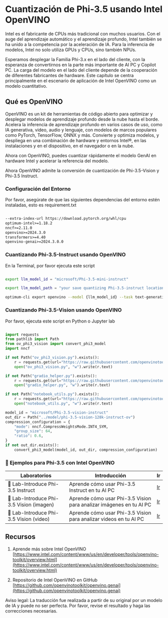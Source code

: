 # **Cuantización de Phi-3.5 usando Intel OpenVINO**

Intel es el fabricante de CPUs más tradicional con muchos usuarios. Con el auge del aprendizaje automático y el aprendizaje profundo, Intel también se ha unido a la competencia por la aceleración de IA. Para la inferencia de modelos, Intel no solo utiliza GPUs y CPUs, sino también NPUs.

Esperamos desplegar la Familia Phi-3.x en el lado del cliente, con la esperanza de convertirnos en la parte más importante de AI PC y Copilot PC. La carga del modelo en el lado del cliente depende de la cooperación de diferentes fabricantes de hardware. Este capítulo se centra principalmente en el escenario de aplicación de Intel OpenVINO como un modelo cuantitativo.

## **Qué es OpenVINO**

OpenVINO es un kit de herramientas de código abierto para optimizar y desplegar modelos de aprendizaje profundo desde la nube hasta el borde. Acelera la inferencia de aprendizaje profundo en varios casos de uso, como IA generativa, video, audio y lenguaje, con modelos de marcos populares como PyTorch, TensorFlow, ONNX y más. Convierte y optimiza modelos, y despliega en una combinación de hardware y entornos Intel®, en las instalaciones y en el dispositivo, en el navegador o en la nube.

Ahora con OpenVINO, puedes cuantizar rápidamente el modelo GenAI en hardware Intel y acelerar la referencia del modelo.

Ahora OpenVINO admite la conversión de cuantización de Phi-3.5-Vision y Phi-3.5 Instruct.

### **Configuración del Entorno**

Por favor, asegúrate de que las siguientes dependencias del entorno estén instaladas, esto es requirement.txt

```txt

--extra-index-url https://download.pytorch.org/whl/cpu
optimum-intel>=1.18.2
nncf>=2.11.0
openvino>=2024.3.0
transformers>=4.40
openvino-genai>=2024.3.0.0

```

### **Cuantizando Phi-3.5-Instruct usando OpenVINO**

En la Terminal, por favor ejecuta este script

```bash

export llm_model_id = "microsoft/Phi-3.5-mini-instruct"

export llm_model_path = "your save quantizing Phi-3.5-instruct location"

optimum-cli export openvino --model {llm_model_id} --task text-generation-with-past --weight-format int4 --group-size 128 --ratio 0.6  --sym  --trust-remote-code {llm_model_path}

```

### **Cuantizando Phi-3.5-Vision usando OpenVINO**

Por favor, ejecuta este script en Python o Jupyter lab

```python

import requests
from pathlib import Path
from ov_phi3_vision import convert_phi3_model
import nncf

if not Path("ov_phi3_vision.py").exists():
    r = requests.get(url="https://raw.githubusercontent.com/openvinotoolkit/openvino_notebooks/latest/notebooks/phi-3-vision/ov_phi3_vision.py")
    open("ov_phi3_vision.py", "w").write(r.text)

if not Path("gradio_helper.py").exists():
    r = requests.get(url="https://raw.githubusercontent.com/openvinotoolkit/openvino_notebooks/latest/notebooks/phi-3-vision/gradio_helper.py")
    open("gradio_helper.py", "w").write(r.text)

if not Path("notebook_utils.py").exists():
    r = requests.get(url="https://raw.githubusercontent.com/openvinotoolkit/openvino_notebooks/latest/utils/notebook_utils.py")
    open("notebook_utils.py", "w").write(r.text)

model_id = "microsoft/Phi-3.5-vision-instruct"
out_dir = Path("../model/phi-3.5-vision-128k-instruct-ov")
compression_configuration = {
    "mode": nncf.CompressWeightsMode.INT4_SYM,
    "group_size": 64,
    "ratio": 0.6,
}
if not out_dir.exists():
    convert_phi3_model(model_id, out_dir, compression_configuration)

```

### **🤖 Ejemplos para Phi-3.5 con Intel OpenVINO**

| Laboratorios    | Introducción | Ir |
| -------- | ------- |  ------- |
| 🚀 Lab-Introduce Phi-3.5 Instruct  | Aprende cómo usar Phi-3.5 Instruct en tu AI PC    |  [Ir](../../../code/09.UpdateSamples/Aug/intel-phi35-instruct-zh.ipynb)    |
| 🚀 Lab-Introduce Phi-3.5 Vision (imagen) | Aprende cómo usar Phi-3.5 Vision para analizar imágenes en tu AI PC      |  [Ir](../../../code/09.UpdateSamples/Aug/intel-phi35-vision-img.ipynb)    |
| 🚀 Lab-Introduce Phi-3.5 Vision (video)   | Aprende cómo usar Phi-3.5 Vision para analizar videos en tu AI PC    |  [Ir](../../../code/09.UpdateSamples/Aug/intel-phi35-vision-video.ipynb)    |

## **Recursos**

1. Aprende más sobre Intel OpenVINO [https://www.intel.com/content/www/us/en/developer/tools/openvino-toolkit/overview.html](https://www.intel.com/content/www/us/en/developer/tools/openvino-toolkit/overview.html)

2. Repositorio de Intel OpenVINO en GitHub [https://github.com/openvinotoolkit/openvino.genai](https://github.com/openvinotoolkit/openvino.genai)

Aviso legal: La traducción fue realizada a partir de su original por un modelo de IA y puede no ser perfecta. Por favor, revise el resultado y haga las correcciones necesarias.